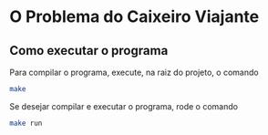 # O Problema do Caixeiro Viajante

## Como executar o programa

Para compilar o programa, execute, na raiz do projeto, o comando

```bash
make
```

Se desejar compilar e executar o programa, rode o comando

```bash
make run
```
